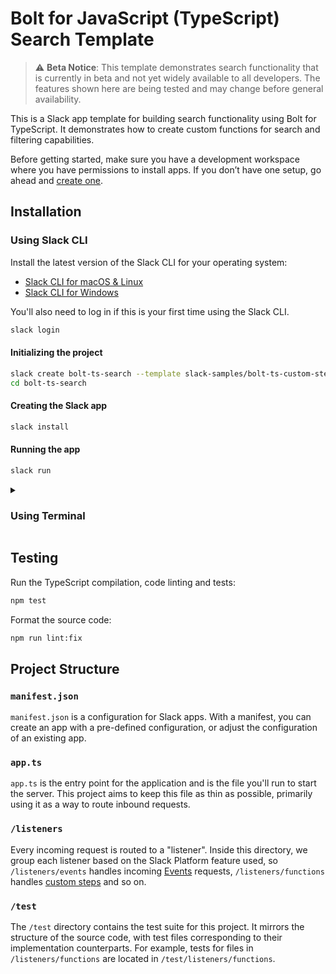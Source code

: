# Bolt for JavaScript (TypeScript) Search Template

> ⚠️ **Beta Notice**: This template demonstrates search functionality that is currently in beta and not yet widely available to all developers. The features shown here are being tested and may change before general availability.

This is a Slack app template for building search functionality using Bolt for TypeScript. It demonstrates how to create custom functions for search and filtering capabilities.

Before getting started, make sure you have a development workspace where you have permissions to install apps. If you don’t have one setup, go ahead and [create one](https://slack.com/create).

## Installation

### Using Slack CLI

Install the latest version of the Slack CLI for your operating system:

- [Slack CLI for macOS & Linux](https://docs.slack.dev/tools/slack-cli/guides/installing-the-slack-cli-for-mac-and-linux/)
- [Slack CLI for Windows](https://docs.slack.dev/tools/slack-cli/guides/installing-the-slack-cli-for-windows/)

You'll also need to log in if this is your first time using the Slack CLI.

```sh
slack login
```

#### Initializing the project

```sh
slack create bolt-ts-search --template slack-samples/bolt-ts-custom-step-template -branch init
cd bolt-ts-search
```

#### Creating the Slack app

```sh
slack install
```

#### Running the app

```sh
slack run
```

<details>
<summary><h3>Using Terminal</h3></summary>

1. Open [https://api.slack.com/apps/new](https://api.slack.com/apps/new) and choose "From an app manifest"
2. Choose the workspace you want to install the application to
3. Copy the contents of [manifest.json](./manifest.json) into the text box that says `*Paste your manifest code here*` (within the JSON tab) and click _Next_
4. Review the configuration and click _Create_
5. Click _Install to Workspace_ and _Allow_ on the screen that follows. You'll then be redirected to the App Configuration dashboard.

#### Environment Variables

Before you can run the app, you'll need to store some environment variables.

1. Copy `env.sample` to `.env`
2. Open your apps configuration page from [this list](https://api.slack.com/apps), click _OAuth & Permissions_ in the left hand menu, then copy the _Bot User OAuth Token_ into your `.env` file under `SLACK_BOT_TOKEN`
3. Click _Basic Information_ from the left hand menu and follow the steps in the _App-Level Tokens_ section to create an app-level token with the `connections:write` scope. Copy that token into your `.env` as `SLACK_APP_TOKEN`.

##### Install Dependencies

`npm install`

##### Run Bolt Server

`npm start`

</details>

## Testing

Run the TypeScript compilation, code linting and tests:

```sh
npm test
```

Format the source code:

```sh
npm run lint:fix
```

## Project Structure

### `manifest.json`

`manifest.json` is a configuration for Slack apps. With a manifest, you can create an app with a pre-defined configuration, or adjust the configuration of an existing app.

### `app.ts`

`app.ts` is the entry point for the application and is the file you'll run to start the server. This project aims to keep this file as thin as possible, primarily using it as a way to route inbound requests.

### `/listeners`

Every incoming request is routed to a "listener". Inside this directory, we group each listener based on the Slack Platform feature used, so `/listeners/events` handles incoming [Events](https://docs.slack.dev/reference/events) requests, `/listeners/functions` handles [custom steps](https://docs.slack.dev/tools/bolt-js/concepts/custom-steps) and so on.

### `/test`

The `/test` directory contains the test suite for this project. It mirrors the structure of the source code, with test files corresponding to their implementation counterparts. For example, tests for files in `/listeners/functions` are located in `/test/listeners/functions`.

